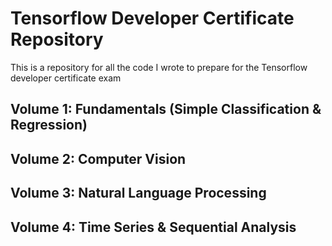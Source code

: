 # Tensorflow Developer Certificate Repository
This is a repository for all the code I wrote to prepare for the Tensorflow developer certificate exam

## Volume 1: Fundamentals (Simple Classification & Regression)

## Volume 2: Computer Vision 

## Volume 3: Natural Language Processing

## Volume 4: Time Series & Sequential Analysis
